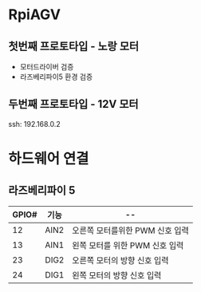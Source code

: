 # RpiAGV
## 첫번째 프로토타입 - 노랑 모터
- 모터드라이버 검증
- 라즈베리파이5 환경 검증 
## 두번째 프로토타입 - 12V 모터 
ssh: 192.168.0.2


# 하드웨어 연결 
## 라즈베리파이 5

|GPIO#|기능|--|
|------|---|--|
|12|AIN2|오른쪽 모터를위한  PWM 신호 입력|  
|13|AIN1|왼쪽 모터를 위한 PWM 신호 입력|
|23|DIG2|오른쪽 모터의 방향 신호 입력|
|24|DIG1|왼쪽 모터의 방향 신호 입력|

